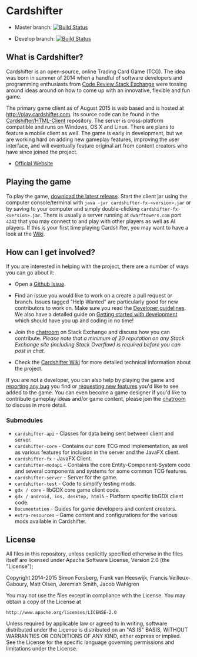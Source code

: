 # Cardshifter

- Master branch: [![Build Status](https://travis-ci.org/Cardshifter/Cardshifter.svg?branch=master)](https://travis-ci.org/Cardshifter/Cardshifter?branch=master)  

- Develop branch: [![Build Status](https://travis-ci.org/Cardshifter/Cardshifter.svg?branch=develop)](https://travis-ci.org/Cardshifter/Cardshifter?branch=develop)

## What is Cardshifter?

Cardshifter is an open-source, online Trading Card Game (TCG). The idea was born in summer of 2014 when a handful of software developers and programming enthusiasts from [Code Review Stack Exchange](http://codereview.stackexchange.com/) were tossing around ideas around on how to come up with an innovative, flexible and fun game. 

The primary game client as of August 2015 is web based and is hosted at http://play.cardshifter.com. Its source code can be found in the [Cardshifter/HTML-Client](https://github.com/Cardshifter/HTML-Client) repository. The server is cross-platform compatible and runs on Windows, OS X and Linux. There are plans to feature a mobile client as well. The game is early in development, but we are working hard on adding new gameplay features, improving the user interface, and will eventually feature original art from content creators who have since joined the project.

- [Official Website](http://www.Cardshifter.com/)

## Playing the game

To play the game, [download the latest release](https://github.com/Cardshifter/Cardshifter/releases). Start the client jar using the computer console/terminal with `java -jar cardshifter-fx-<version>.jar` or by saving to your computer and simply double-clicking `cardshifter-fx-<version>.jar`. There is usually a server running at `dwarftowers.com` port `4242` that you may connect to and play with other players as well as AI players. If this is your first time playing Cardshifter, you may want to have a look at the [Wiki](https://github.com/Cardshifter/Cardshifter/wiki).

## How can I get involved?

If you are interested in helping with the project, there are a number of ways you can go about it:

- Open a [Github Issue](https://github.com/Cardshifter/Cardshifter/issues).
 
- Find an issue you would like to work on a create a pull request or branch. Issues tagged "Help Wanted" are particularly good for new contributors to work on. Make sure you read the [Developer guidelines](https://github.com/Cardshifter/Cardshifter/wiki/Developer-Guidelines). We also have a detailed guide on [Getting started with development](https://github.com/Cardshifter/Cardshifter/wiki/1--Getting-started-with-development) which should have you up and coding in no time!

- Join the [chatroom](http://chat.stackexchange.com/rooms/16134/tcg-creation) on Stack Exchange and discuss how you can contribute. _Please note that a minimum of 20 reputation on any Stack Exchange site (including Stack Overflow) is required before you can post in chat._

- Check the [Cardshifter Wiki](https://github.com/Cardshifter/Cardshifter/wiki) for more detailed technical information about the project.

If you are not a developer, you can also help by playing the game and [reporting any bug](http://www.Cardshifter.com/report-bug.html) you find or [requesting new features](http://www.Cardshifter.com/request-feature.html) you'd like to see added to the game. You can even become a game designer if you'd like to contribute gameplay ideas and/or game content, please join the [chatroom](http://chat.stackexchange.com/rooms/16134/tcg-creation) to discuss in more detail. 

### Submodules
 
 - `cardshifter-api` - Classes for data being sent between client and server.
 - `cardshifter-core` - Contains our core TCG mod implementation, as well as various features for inclusion in the server and the JavaFX client.
 - `cardshifter-fx` - JavaFX Client.
 - `cardshifter-modapi` - Contains the core Entity-Component-System code and several components and systems for some common TCG features.
 - `cardshifter-server` - Server for the game.
 - `cardshifter-test` - Code to simplify testing mods.
 - `gdx / core` - libGDX core game client code.
 - `gdx / android, ios, desktop, html5` - Platform specific libGDX client code.
 - `Documentation` - Guides for game developers and content creators.
 - `extra-resources` - Game content and configurations for the various mods available in Cardshifter. 

## License

All files in this repository, unless explicitly specified otherwise in the files itself 
are licensed under Apache Software License, Version 2.0 (the "License");

Copyright 2014-2015 Simon Forsberg, Frank van Heeswijk, Francis Veilleux-Gaboury, Matt Olsen, Jeremiah Smith, Jacob Wahlgren

You may not use the files except in compliance with the License.
You may obtain a copy of the License at

    http://www.apache.org/licenses/LICENSE-2.0

Unless required by applicable law or agreed to in writing, software
distributed under the License is distributed on an "AS IS" BASIS,
WITHOUT WARRANTIES OR CONDITIONS OF ANY KIND, either express or implied.
See the License for the specific language governing permissions and
limitations under the License.
